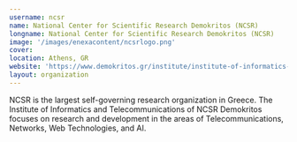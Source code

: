 ```yaml
---
username: ncsr
name: National Center for Scientific Research Demokritos (NCSR)
longname: National Center for Scientific Research Demokritos (NCSR)
image: '/images/enexacontent/ncsrlogo.png'
cover:
location: Athens, GR
website: 'https://www.demokritos.gr/institute/institute-of-informatics-telecommunications/'
layout: organization
---
```


NCSR is the largest self-governing research organization in Greece. The Institute of Informatics and Telecommunications of NCSR Demokritos focuses on research and development in the areas of Telecommunications, Networks, Web Technologies, and AI.
